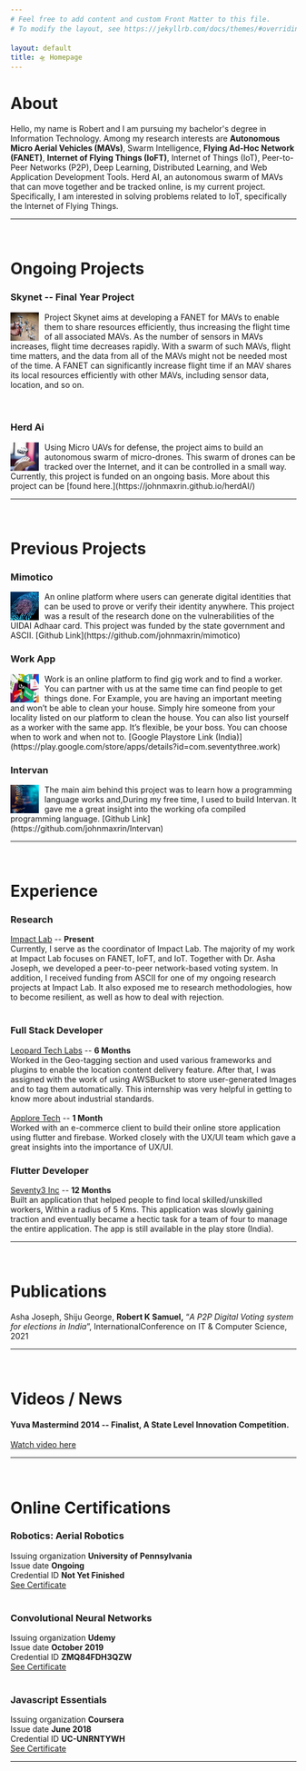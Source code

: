 ```yaml
---
# Feel free to add content and custom Front Matter to this file.
# To modify the layout, see https://jekyllrb.com/docs/themes/#overriding-theme-defaults

layout: default
title: 🛸 Homepage
---
```


# About
Hello, my name is Robert and I am pursuing my bachelor's degree in Information Technology. Among my research interests are **Autonomous Micro Aerial Vehicles (MAVs)**, Swarm Intelligence, **Flying Ad-Hoc Network (FANET)**, **Internet of Flying Things (IoFT)**, Internet of Things (IoT), Peer-to-Peer Networks (P2P), Deep Learning, Distributed Learning, and Web Application Development Tools. Herd AI, an autonomous swarm of MAVs that can move together and be tracked online, is my current project. Specifically, I am interested in solving problems related to IoT, specifically the Internet of Flying Things. 

---

<br>

# Ongoing Projects

### Skynet -- Final Year Project
<img style="float: left; margin-right:10px; height:50px; width:50px;" src="images/swarm.png">
Project Skynet aims at developing a FANET for MAVs to enable them to share resources efficiently, thus increasing the flight time of all associated MAVs. As the number of sensors in MAVs increases, flight time decreases rapidly. With a swarm of such MAVs, flight time matters, and the data from all of the MAVs might not be needed most of the time. A FANET can significantly increase flight time if an MAV shares its local resources efficiently with other MAVs, including sensor data, location, and so on. <br><br><br>


### Herd Ai
<img style="float: left; margin-right:10px; height:50px; width:50px;" src="images/herd.jpg">
Using Micro UAVs for defense, the project aims to build an autonomous swarm of micro-drones. This swarm of drones can be tracked over the Internet, and it can be controlled in a small way. Currently, this project is funded on an ongoing basis. More about this project can be [found here.](https://johnmaxrin.github.io/herdAI/)

---
<br>

# Previous Projects 

### Mimotico

<img style="float: left; margin-right:10px; height:50px; width:50px;" src="images/mimotico.jpeg">
 An online platform where users can generate digital identities that can be used to prove or verify their identity anywhere. This project was a result of the research done on the vulnerabilities of the UIDAI Adhaar card. This project was funded by the state government and ASCII. [Github Link](https://github.com/johnmaxrin/mimotico)

### Work App

<img style="float: left; margin-right:10px; height:50px; width:50px;" src="images/work.jpg">
Work is an online platform to find gig work and to find a worker. You can partner with us at the same time can find people to get things done. For Example, you are having an important meeting and won’t be able to clean your house. Simply hire someone from your locality listed on our platform to clean the house. You can also list yourself as a worker with the same app. It’s flexible, be your boss. You can choose when to work and when not to. [Google Playstore Link (India)](https://play.google.com/store/apps/details?id=com.seventythree.work)

### Intervan

<img style="float: left; margin-right:10px; height:50px; width:50px;" src="images/intervan.jpg">
The  main  aim  behind  this  project  was  to  learn  how  a  programming  language  works  and,During my free time, I used to build Intervan.  It gave me a great insight into the working ofa compiled programming language. [Github Link](https://github.com/johnmaxrin/Intervan)



---

<br>

# Experience 

### Research
[Impact Lab](https://www.leopardtechlabs.com/) -- **Present**  <br>
Currently, I serve as the coordinator of Impact Lab. The majority of my work at Impact Lab focuses on FANET, IoFT, and IoT. Together with Dr. Asha Joseph, we developed a peer-to-peer network-based voting system. In addition, I received funding from ASCII for one of my ongoing research projects at Impact Lab. It also exposed me to research methodologies, how to become resilient, as well as how to deal with rejection. <br> <br>

### Full Stack Developer
[Leopard Tech Labs](https://www.leopardtechlabs.com/) -- **6 Months**  <br>
Worked in the Geo-tagging section and used various frameworks and plugins to enable the location content delivery feature.  After that,  I was assigned with the work of using AWSBucket to store user-generated Images and to tag them automatically.  This internship was very helpful in getting to know more about industrial standards. <br> <br>
[Applore Tech](https://applore.in/) -- **1 Month** <br>
Worked with an e-commerce client to build their online store application using flutter and firebase.  Worked closely with the UX/UI team which gave a great insights into the importance of UX/UI.


### Flutter Developer
[Seventy3 Inc](http://seventy3.tech/) -- **12 Months** <br>
Built  an  application  that  helped  people  to  find  local  skilled/unskilled  workers,  Within  a radius  of  5  Kms.   This  application  was  slowly  gaining  traction  and  eventually  became  a hectic task for a team of four to manage the entire application.  The app is still available in the play store (India).

---

<br>

# Publications
Asha Joseph, Shiju George, **Robert K Samuel,** “*A P2P Digital Voting system for elections in India*”, InternationalConference on IT & Computer Science, 2021

---

<br>

# Videos / News
#### Yuva Mastermind 2014 -- Finalist, A State Level Innovation Competition. 
[Watch video here](https://youtu.be/M6c0NleknaQ)


---

<br>

# Online Certifications

### Robotics: Aerial Robotics
Issuing organization **University of Pennsylvania** <br>
Issue date **Ongoing** <br>
Credential ID **Not Yet Finished** <br>
[See Certificate](https://www.coursera.org/)
<br> <br>

### Convolutional Neural Networks
Issuing organization **Udemy** <br>
Issue date **October 2019** <br>
Credential ID **ZMQ84FDH3QZW** <br>
[See Certificate](https://www.coursera.org/account/accomplishments/certificate/ZMQ84FDH3QZW?utm_medium=certificate&utm_source=link&utm_campaign=copybutton_certificate)
<br> <br>

### Javascript Essentials
Issuing organization **Coursera** <br>
Issue date **June 2018** <br>
Credential ID **UC-UNRNTYWH** <br>
[See Certificate](http://ude.my/UC-UNRNTYWH)


---



